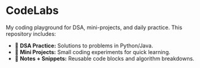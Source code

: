 # CodeLabs
My coding playground for DSA, mini-projects, and daily practice.
This repository includes:

- 🧩 **DSA Practice:** Solutions to problems in Python/Java.  
- 🚀 **Mini Projects:** Small coding experiments for quick learning.  
- 📒 **Notes + Snippets:** Reusable code blocks and algorithm breakdowns.  
